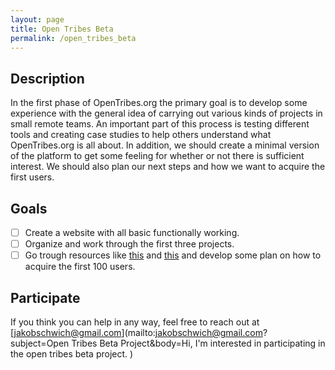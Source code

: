 ```yaml
---
layout: page
title: Open Tribes Beta
permalink: /open_tribes_beta
---
```





## Description

In the first phase of OpenTribes.org the primary goal is to develop some experience with the general idea of carrying out various kinds of projects in small remote teams. An important part of this process is testing different tools and creating case studies to help others understand what OpenTribes.org is all about. In addition, we should create a minimal version of the platform to get some feeling for whether or not there is sufficient interest. We should also plan our next steps and how we want to acquire the first users.


## Goals

- [ ] Create a website with all basic functionally working. 
- [ ] Organize and work through the first three projects.
- [ ] Go trough resources like [this](http://www.communitybuildingguide.com/) and [this](https://medium.com/@yegg/the-bullseye-framework-for-getting-traction-ef49d05bfd7e) and develop some plan on how to acquire the first 100 users.  

## Participate

If you think you can help in any way, feel free to reach out at [jakobschwich@gmail.com](mailto:jakobschwich@gmail.com?subject=Open Tribes Beta Project&body=Hi, I'm interested in participating in the open tribes beta project. )
